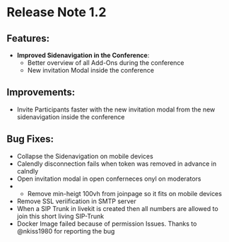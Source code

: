 # Release Note 1.2

## Features:
* **Improved Sidenavigation in the Conference**:
    * Better overview of all Add-Ons during the conference
    * New invitation Modal inside the conference

## Improvements:
* Invite Participants faster with the new invitation modal from the new sidenavigation inside the conference

## Bug Fixes:
* Collapse the Sidenavigation on mobile devices
* Calendly disconnection fails when token was removed in advance in calndly
* Open invitation modal in open conferneces onyl on moderators
* * Remove min-heigt 100vh from joinpage so it fits on mobile devices
* Remove SSL veriification in SMTP server
* When a SIP Trunk in livekit is created then all numbers are allowed to join this short living SIP-Trunk
* Docker Image failed because of permission Issues. Thanks to @nkiss1980 for reporting the bug